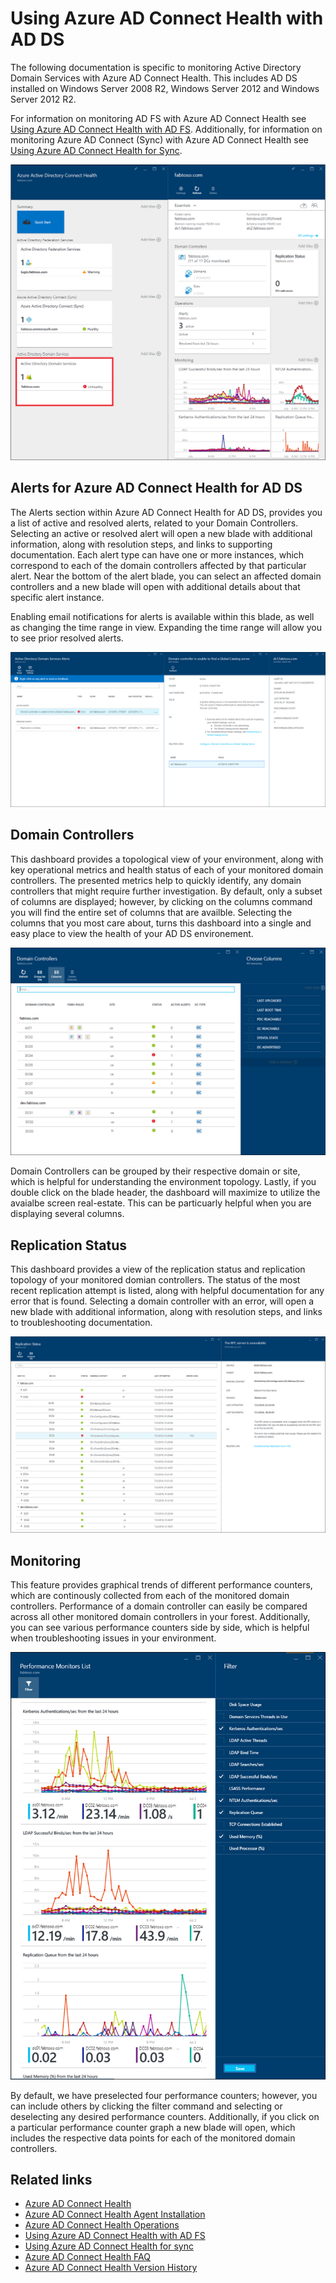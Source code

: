 
<properties
	pageTitle="Using Azure AD Connect Health with AD DS | Microsoft Azure"
	description="This is the Azure AD Connect Health page that will discuss how to monitor AD DS."
	services="active-directory"
	documentationCenter=""
	authors="arluca"
	manager="samueld"
	editor="curtand"/>

<tags
	ms.service="active-directory"
	ms.workload="identity"
	ms.tgt_pltfrm="na"
	ms.devlang="na"
	ms.topic="get-started-article"
	ms.date="07/14/2016"
	ms.author="arluca"/>

# Using Azure AD Connect Health with AD DS
The following documentation is specific to monitoring Active Directory Domain Services with Azure AD Connect Health. This includes AD DS installed on Windows Server 2008 R2, Windows Server 2012 and Windows Server 2012 R2.

For information on monitoring AD FS with Azure AD Connect Health see [Using Azure AD Connect Health with AD FS](active-directory-aadconnect-health-adfs.md). Additionally, for information on monitoring Azure AD Connect (Sync) with Azure AD Connect Health see [Using Azure AD Connect Health for Sync](active-directory-aadconnect-health-sync.md).

![Azure AD Connect Health for AD DS](./media/active-directory-aadconnect-health/aadconnect-health-adds-entry.png)

## Alerts for Azure AD Connect Health for AD DS
The Alerts section within Azure AD Connect Health for AD DS, provides you a list of active and resolved alerts, related to your Domain Controllers. Selecting an active or resolved alert will open a new blade with additional information, along with resolution steps, and links to supporting documentation. Each alert type can have one or more instances, which correspond to each of the domain controllers affected by that particular alert. Near the bottom of the alert blade, you can select an affected domain controllers and a new blade will open with additional details about that specific alert instance.

Enabling email notifications for alerts is available within this blade, as well as changing the time range in view. Expanding the time range will allow you to see prior resolved alerts.

![Azure AD Connect sync error](./media/active-directory-aadconnect-health/aadconnect-health-adds-alerts.png)

## Domain Controllers
This dashboard provides a topological view of your environment, along with key operational metrics and health status of each of your monitored domain controllers. The presented metrics help to quickly identify, any domain controllers that might require further investigation. By default, only a subset of columns are displayed; however, by clicking on the columns command you will find the entire set of columns that are availble. Selecting the columns that you most care about, turns this dashboard into a single and easy place to view the health of your AD DS environement. 

![Domain Controllers](./media/active-directory-aadconnect-health/aadconnect-health-adds-domainsandsites-dashboard.png)

Domain Controllers can be grouped by their respective domain or site, which is helpful for understanding the environment topology. Lastly, if you double click on the blade header, the dashboard will maximize to utilize the avaialbe screen real-estate. This can be particuarly helpful when you are displaying several columns. 

## Replication Status
This dashboard provides a view of the replication status and replication topology of your monitored domian controllers. The status of the most recent replication attempt is listed, along with helpful documentation for any error that is found. Selecting a domain controller with an error, will open a new blade with additional information, along with resolution steps, and links to troubleshooting documentation. 

![Replication Status](./media/active-directory-aadconnect-health/aadconnect-health-adds-replication.png)

## Monitoring
This feature provides graphical trends of different performance counters, which are continously collected from each of the monitored domain controllers. Performance of a domain controller can easily be compared across all other monitored domain controllers in your forest. Additionally, you can see various performance counters side by side, which is helpful when troubleshooting issues in your environment. 

![Monitoring](./media/active-directory-aadconnect-health/aadconnect-health-adds-monitoring.png)

By default, we have preselected four performance counters; however, you can include others by clicking the filter command and selecting or deselecting any desired performance counters. Additionally, if you click on a particular performance counter graph a new blade will open, which includes the respective data points for each of the monitored domain controllers.

## Related links

* [Azure AD Connect Health](active-directory-aadconnect-health.md)
* [Azure AD Connect Health Agent Installation](active-directory-aadconnect-health-agent-install.md)
* [Azure AD Connect Health Operations](active-directory-aadconnect-health-operations.md)
* [Using Azure AD Connect Health with AD FS](active-directory-aadconnect-health-adfs.md)
* [Using Azure AD Connect Health for sync](active-directory-aadconnect-health-sync.md)
* [Azure AD Connect Health FAQ](active-directory-aadconnect-health-faq.md)
* [Azure AD Connect Health Version History](active-directory-aadconnect-health-version-history.md)
